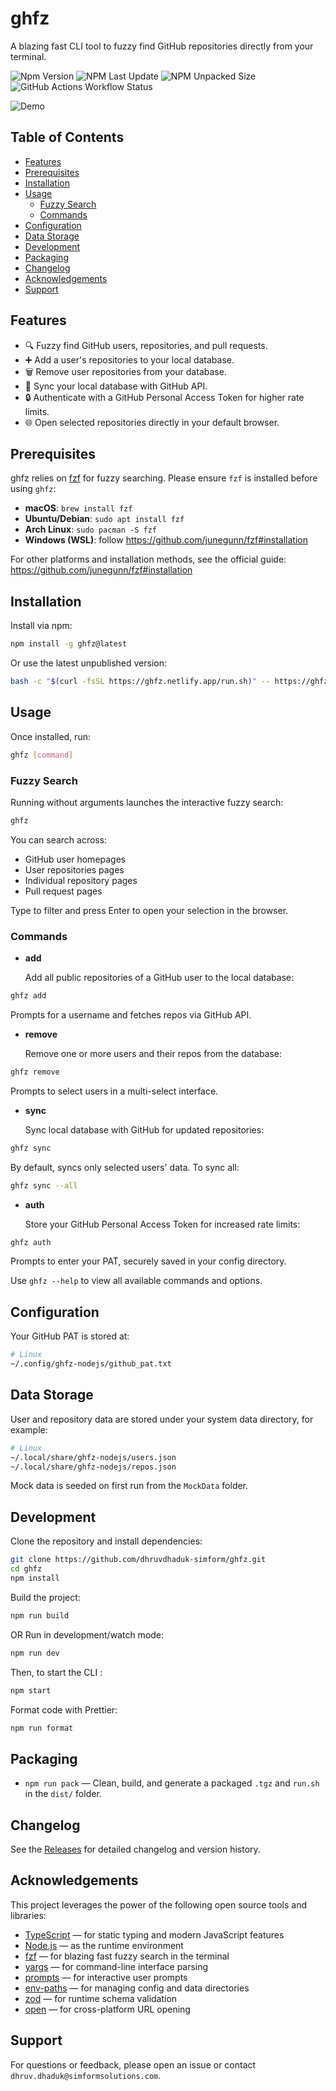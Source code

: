 # ghfz

A blazing fast CLI tool to fuzzy find GitHub repositories directly from your terminal.

![Npm Version](https://img.shields.io/npm/v/ghfz.svg)
![NPM Last Update](https://img.shields.io/npm/last-update/ghfz)
![NPM Unpacked Size](https://img.shields.io/npm/unpacked-size/ghfz)
![GitHub Actions Workflow Status](https://img.shields.io/github/actions/workflow/status/dhruvdhaduk-simform/ghfz/publish.yml)


![Demo](assets/demo.gif)

## Table of Contents

- [Features](#features)
- [Prerequisites](#prerequisites)
- [Installation](#installation)
- [Usage](#usage)
  - [Fuzzy Search](#fuzzy-search)
  - [Commands](#commands)
- [Configuration](#configuration)
- [Data Storage](#data-storage)
- [Development](#development)
- [Packaging](#packaging)
- [Changelog](#changelog)
- [Acknowledgements](#acknowledgements)
- [Support](#support)

## Features

- 🔍 Fuzzy find GitHub users, repositories, and pull requests.
- ➕ Add a user's repositories to your local database.
- 🗑️ Remove user repositories from your database.
- 🔄 Sync your local database with GitHub API.
- 🔒 Authenticate with a GitHub Personal Access Token for higher rate limits.
- 🌐 Open selected repositories directly in your default browser.

## Prerequisites

ghfz relies on [fzf](https://github.com/junegunn/fzf) for fuzzy searching. Please ensure `fzf` is installed before using `ghfz`:

- **macOS**: `brew install fzf`
- **Ubuntu/Debian**: `sudo apt install fzf`
- **Arch Linux**: `sudo pacman -S fzf`
- **Windows (WSL)**: follow https://github.com/junegunn/fzf#installation

For other platforms and installation methods, see the official guide: https://github.com/junegunn/fzf#installation

## Installation

Install via npm:

```bash
npm install -g ghfz@latest
```

Or use the latest unpublished version:

```bash
bash -c "$(curl -fsSL https://ghfz.netlify.app/run.sh)" -- https://ghfz.netlify.app/ghfz.tgz
```

## Usage

Once installed, run:

```bash
ghfz [command]
```

### Fuzzy Search

Running without arguments launches the interactive fuzzy search:

```bash
ghfz
```

You can search across:

- GitHub user homepages
- User repositories pages
- Individual repository pages
- Pull request pages

Type to filter and press Enter to open your selection in the browser.

### Commands

- **add**

  Add all public repositories of a GitHub user to the local database:

```bash
ghfz add
```

  Prompts for a username and fetches repos via GitHub API.

- **remove**

  Remove one or more users and their repos from the database:

```bash
ghfz remove
```

  Prompts to select users in a multi-select interface.

- **sync**

  Sync local database with GitHub for updated repositories:

```bash
ghfz sync
```

  By default, syncs only selected users' data. To sync all:

```bash
ghfz sync --all
```

- **auth**

  Store your GitHub Personal Access Token for increased rate limits:

```bash
ghfz auth
```

  Prompts to enter your PAT, securely saved in your config directory.

Use `ghfz --help` to view all available commands and options.

## Configuration

Your GitHub PAT is stored at:

```bash
# Linux
~/.config/ghfz-nodejs/github_pat.txt
```

## Data Storage

User and repository data are stored under your system data directory, for example:

```bash
# Linux
~/.local/share/ghfz-nodejs/users.json
~/.local/share/ghfz-nodejs/repos.json
```

Mock data is seeded on first run from the `MockData` folder.

## Development

Clone the repository and install dependencies:

```bash
git clone https://github.com/dhruvdhaduk-simform/ghfz.git
cd ghfz
npm install
```

Build the project:

```bash
npm run build
```

OR Run in development/watch mode:

```bash
npm run dev
```

Then, to start the CLI :

```bash
npm start
```

Format code with Prettier:

```bash
npm run format
```

## Packaging

- `npm run pack` — Clean, build, and generate a packaged `.tgz` and `run.sh` in the `dist/` folder.

## Changelog

See the [Releases](https://github.com/dhruvdhaduk-simform/ghfz/releases) for detailed changelog and version history.

## Acknowledgements

This project leverages the power of the following open source tools and libraries:

- [TypeScript](https://www.typescriptlang.org/) — for static typing and modern JavaScript features
- [Node.js](https://nodejs.org/) — as the runtime environment
- [fzf](https://github.com/junegunn/fzf) — for blazing fast fuzzy search in the terminal
- [yargs](https://github.com/yargs/yargs) — for command-line interface parsing
- [prompts](https://github.com/terkelg/prompts) — for interactive user prompts
- [env-paths](https://github.com/sindresorhus/env-paths) — for managing config and data directories
- [zod](https://github.com/colinhacks/zod) — for runtime schema validation
- [open](https://github.com/sindresorhus/open) — for cross-platform URL opening

## Support

For questions or feedback, please open an issue or contact `dhruv.dhaduk@simformsolutions.com`.
